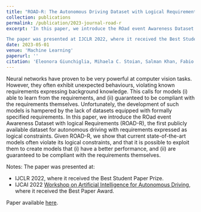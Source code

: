 ```yaml
---
title: "ROAD-R: The Autonomous Driving Dataset with Logical Requirements"
collection: publications
permalink: /publication/2023-journal-road-r
excerpt: 'In this paper, we introduce the ROad event Awareness Dataset with logical Requirements (ROAD-R), the first publicly available dataset for autonomous driving with requirements expressed as logical constraints.

The paper was presented at IJCLR 2022, where it received the Best Student Paper Prize, and at IJCAI 2022 Workshop on Artificial Intelligence for Autonomous Driving, where it received the Best Paper Award.'
date: 2023-05-01
venue: 'Machine Learning'
paperurl: ''
citation: 'Eleonora Giunchiglia, Mihaela C. Stoian, Salman Khan, Fabio Cuzzolin, Thomas Lukasiewicz. ROAD-R: The Autonomous Driving Dataset with Logical Requirements. Machine Learning, 112, 3261–3291 (2023).'
---
```


Neural networks have proven to be very powerful at computer vision tasks. However, they often exhibit unexpected behaviours, violating known requirements expressing background knowledge. This calls for models (i) able to learn from the requirements, and (ii) guaranteed to be compliant with the requirements themselves. Unfortunately, the development of such models is hampered by the lack of datasets equipped with formally specified requirements. In this paper, we introduce the ROad event Awareness Dataset with logical Requirements (ROAD-R), the first publicly available dataset for autonomous driving with requirements expressed as logical constraints. Given ROAD-R, we show that current state-of-the-art models often violate its logical constraints, and that it is possible to exploit them to create models that (i) have a better performance, and (ii) are guaranteed to be compliant with the requirements themselves. 

Notes: The paper was presented at:
* IJCLR 2022, where it received the Best Student Paper Prize.
* IJCAI 2022 [Workshop on Artificial Intelligence for Autonomous Driving](https://learn-to-race.org/workshop-ai4ad-ijcai2022), where it received the Best Paper Award.

Paper available [here](https://arxiv.org/abs/2210.01597).
